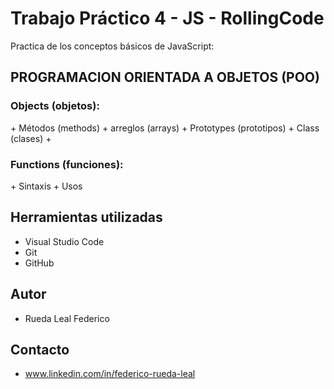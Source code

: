# Trabajo Práctico 4 - JS - RollingCode
Practica de los conceptos básicos de JavaScript:
 <h2> PROGRAMACION ORIENTADA A OBJETOS (POO)</h2>
 <h3>Objects (objetos): </h3>
 + Métodos (methods)
 + arreglos (arrays)
 + Prototypes (prototipos)
 + Class (clases)
 +<h3>Functions (funciones): </h3>
 + Sintaxis
 + Usos
<h2>Herramientas utilizadas</h2>

+ Visual Studio Code
+ Git
+ GitHub

<h2>Autor</h2>

+ Rueda Leal Federico

<h2>Contacto</h2>

+ www.linkedin.com/in/federico-rueda-leal
